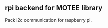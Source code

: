 rpi backend for MOTEE library
-----------------------------
Pack i2c communication for raspberry pi.
